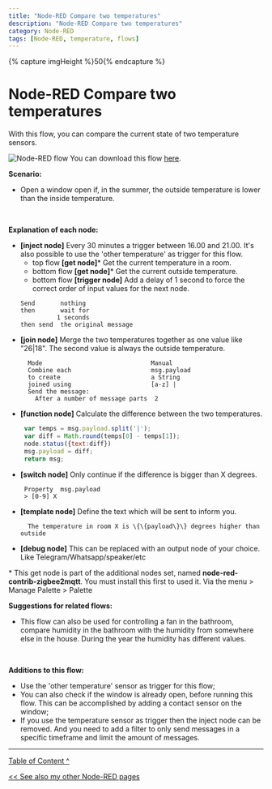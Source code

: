```yaml
---
title: "Node-RED Compare two temperatures"
description: "Node-RED Compare two temperatures"
category: Node-RED
tags: [Node-RED, temperature, flows]
---
```


{% capture imgHeight %}50{% endcapture %}

# Node-RED Compare two temperatures

With this flow, you can compare the current state of two temperature sensors.

![Node-RED flow](images/flows/compare_two_temperatures.png)
You can download this flow [here](flows/compare_two_temperatures.json).

**Scenario:**

* Open a window open if, in the summer, the outside temperature is lower than the inside temperature.

<br>

**Explanation of each node:**

* **[inject node]** Every 30 minutes a trigger between 16.00 and 21.00. It's also possible to use the 'other temperature' as trigger for this flow.
    * top flow **[get node]**\* Get the current temperature in a room.
    * bottom flow **[get node]**\* Get the current outside temperature.
    * bottom flow **[trigger node]** Add a delay of 1 second to force the correct order of input values for the next node.
     ```
    Send       nothing
    then       wait for
               1 seconds
    then send  the original message
     ```
* **[join node]** Merge the two temperatures together as one value like "26|18". The second value is always the outside temperature.
  ```
    Mode                              Manual
    Combine each                      msg.payload
    to create                         a String
    joined using                      [a-z] |
    Send the message:
      After a number of message parts  2
  ```
* **[function node]** Calculate the difference between the two temperatures.
   ```javascript
    var temps = msg.payload.split('|');
    var diff = Math.round(temps[0] - temps[1]);
    node.status({text:diff})
    msg.payload = diff;
    return msg;
   ```
* **[switch node]** Only continue if the difference is bigger than X degrees.
   ```
    Property  msg.payload
    > [0-9] X
   ```
* **[template node]** Define the text which will be sent to inform you.
  ```
    The temperature in room X is \{\{payload\}\} degrees higher than outside
   ```
* **[debug node]** This can be replaced with an output node of your choice. Like Telegram/Whatsapp/speaker/etc

\* This get node is part of the additional nodes set, named **node-red-contrib-zigbee2mqtt**. You must install this first to used it. Via the menu > Manage Palette > Palette

**Suggestions for related flows:**

* This flow can also be used for controlling a fan in the bathroom, compare humidity in the bathroom with the humidity from somewhere else in the house. 
During the year the humidity has different values.
<br>

**Additions to this flow:**

* Use the 'other temperature' sensor as trigger for this flow;
* You can also check if the window is already open, before running this flow. This can be accomplished by adding a contact sensor on the window;
* If you use the temperature sensor as trigger then the inject node can be removed. And you need to add a filter to only send messages in a specific timeframe and limit the amount of messages.

---
[Table of Content ^](#table-of-contents)

[<< See also my other Node-RED pages](index)
